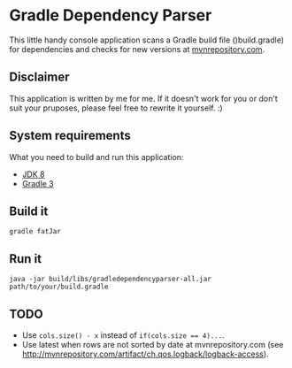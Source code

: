 # Gradle Dependency Parser #

This little handy console application scans a Gradle build file ()build.gradle) for dependencies and checks for new versions at [mvnrepository.com](http://mvnrepository.com/).

## Disclaimer ##

This application is written by me for me. If it doesn't work for you or don't suit your pruposes, please feel free to rewrite it yourself. :) 

## System requirements ##

What you need to build and run this application:
* [JDK 8](http://www.oracle.com/technetwork/java/javase/downloads/jdk8-downloads-2133151.html)
* [Gradle 3](https://https://gradle.org/gradle-download/)

## Build it ##
`gradle fatJar`

## Run it ##
`java -jar build/libs/gradledependencyparser-all.jar path/to/your/build.gradle`

## TODO ##
* Use `cols.size() - x` instead of `if(cols.size == 4)...`.
* Use latest when rows are not sorted by date at mvnrepository.com (see http://mvnrepository.com/artifact/ch.qos.logback/logback-access). 
